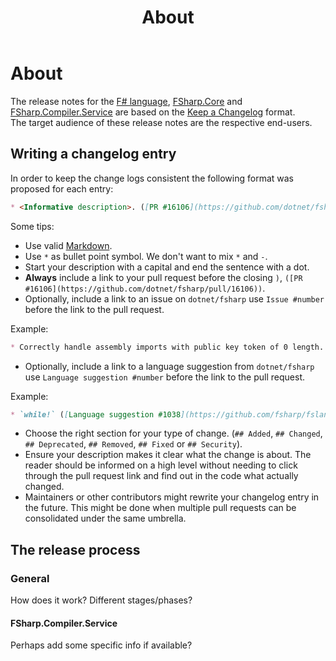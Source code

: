 ﻿---
category: Release Notes
categoryindex: 600
index: 1
title: About
---

# About

The release notes for the [F\# language](./Language.md), [FSharp.Core](./FSharp.Core.md) and [FSharp.Compiler.Service](./FSharp.Compiler.Service.md) are based on the [Keep a Changelog](https://keepachangelog.com/en/1.1.0/) format.  
The target audience of these release notes are the respective end-users.

## Writing a changelog entry

In order to keep the change logs consistent the following format was proposed for each entry:

```md
* <Informative description>. ([PR #16106](https://github.com/dotnet/fsharp/pull/16106))
```

Some tips:

* Use valid [Markdown](https://www.markdownguide.org/).
* Use `*` as bullet point symbol. We don't want to mix `*` and `-`.
* Start your description with a capital and end the sentence with a dot.
* **Always** include a link to your pull request before the closing `)`, `([PR #16106](https://github.com/dotnet/fsharp/pull/16106))`.
* Optionally, include a link to an issue on `dotnet/fsharp` use `Issue #number` before the link to the pull request.  

Example:

```md
* Correctly handle assembly imports with public key token of 0 length. ([Issue #16359](https://github.com/dotnet/fsharp/issues/16359), [PR #16363](https://github.com/dotnet/fsharp/pull/16363))
```

* Optionally, include a link to a language suggestion from  `dotnet/fsharp` use `Language suggestion #number` before the link to the pull request.

Example:

```md
* `while!` ([Language suggestion #1038](https://github.com/fsharp/fslang-suggestions/issues/1038), [PR #14238](https://github.com/dotnet/fsharp/pull/14238))
```

* Choose the right section for your type of change. (`## Added`, `## Changed`, `## Deprecated`, `## Removed`, `## Fixed` or `## Security`).
* Ensure your description makes it clear what the change is about. The reader should be informed on a high level without needing to click through the pull request link and find out in the code what actually changed.
* Maintainers or other contributors might rewrite your changelog entry in the future. This might be done when multiple pull requests can be consolidated under the same umbrella.

## The release process

### General

How does it work? Different stages/phases?

#### FSharp.Compiler.Service

Perhaps add some specific info if available?